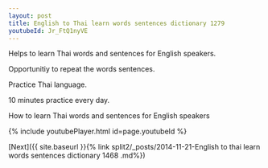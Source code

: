 ```yaml
---
layout: post
title: English to Thai learn words sentences dictionary 1279 
youtubeId: Jr_FtQ1nyVE
---
```

 
 
Helps to learn Thai words and sentences for English speakers.

Opportunitiy to repeat the words sentences. 

Practice Thai language. 
 
10 minutes practice every day. 
 
How to learn Thai words and sentences for English speakers 
 
{% include youtubePlayer.html id=page.youtubeId %}
 
 
[Next]({{ site.baseurl }}{% link  split2/_posts/2014-11-21-English to thai learn words sentences dictionary 1468 .md%})
 
